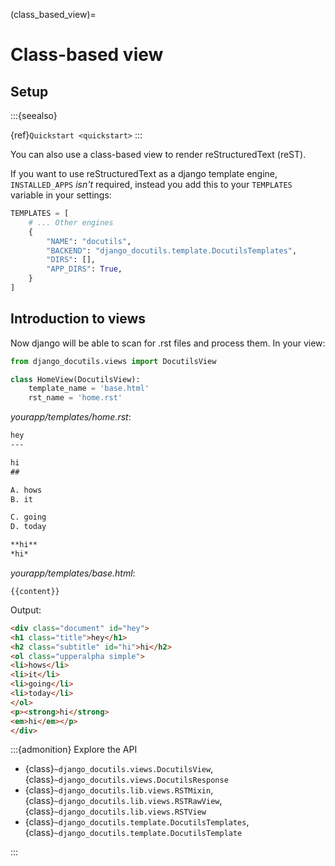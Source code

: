 (class_based_view)=

# Class-based view

## Setup

:::{seealso}

{ref}`Quickstart <quickstart>`
:::

You can also use a class-based view to render reStructuredText (reST).

If you want to use reStructuredText as a django template engine, `INSTALLED_APPS` _isn't_ required,
instead you add this to your `TEMPLATES` variable in your settings:

```python
TEMPLATES = [
    # ... Other engines
    {
        "NAME": "docutils",
        "BACKEND": "django_docutils.template.DocutilsTemplates",
        "DIRS": [],
        "APP_DIRS": True,
    }
]
```

## Introduction to views

Now django will be able to scan for .rst files and process them. In your view:

```python
from django_docutils.views import DocutilsView

class HomeView(DocutilsView):
    template_name = 'base.html'
    rst_name = 'home.rst'
```

*yourapp/templates/home.rst*:

````restructuredtext
hey
---

hi
##

A. hows
B. it

C. going
D. today

**hi**
*hi*
````

*yourapp/templates/base.html*:

```django
{{content}}
```

Output:

```html
<div class="document" id="hey">
<h1 class="title">hey</h1>
<h2 class="subtitle" id="hi">hi</h2>
<ol class="upperalpha simple">
<li>hows</li>
<li>it</li>
<li>going</li>
<li>today</li>
</ol>
<p><strong>hi</strong>
<em>hi</em></p>
</div>
```

:::{admonition} Explore the API

- {class}`~django_docutils.views.DocutilsView`, {class}`~django_docutils.views.DocutilsResponse`
- {class}`~django_docutils.lib.views.RSTMixin`,
  {class}`~django_docutils.lib.views.RSTRawView`, {class}`~django_docutils.lib.views.RSTView`
- {class}`~django_docutils.template.DocutilsTemplates`, {class}`~django_docutils.template.DocutilsTemplate`

:::
